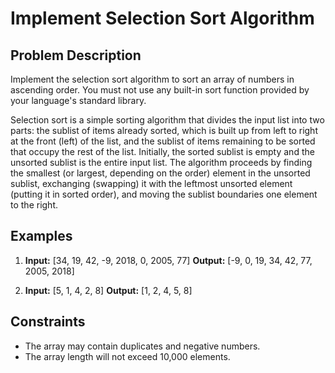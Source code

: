 # Implement Selection Sort Algorithm

## Problem Description

Implement the selection sort algorithm to sort an array of numbers in ascending order. You must not use any built-in sort function provided by your language's standard library.

Selection sort is a simple sorting algorithm that divides the input list into two parts: the sublist of items already sorted, which is built up from left to right at the front (left) of the list, and the sublist of items remaining to be sorted that occupy the rest of the list. Initially, the sorted sublist is empty and the unsorted sublist is the entire input list. The algorithm proceeds by finding the smallest (or largest, depending on the order) element in the unsorted sublist, exchanging (swapping) it with the leftmost unsorted element (putting it in sorted order), and moving the sublist boundaries one element to the right.

## Examples

1. **Input:** [34, 19, 42, -9, 2018, 0, 2005, 77]
   **Output:** [-9, 0, 19, 34, 42, 77, 2005, 2018]

2. **Input:** [5, 1, 4, 2, 8]
   **Output:** [1, 2, 4, 5, 8]

## Constraints

- The array may contain duplicates and negative numbers.
- The array length will not exceed 10,000 elements.
